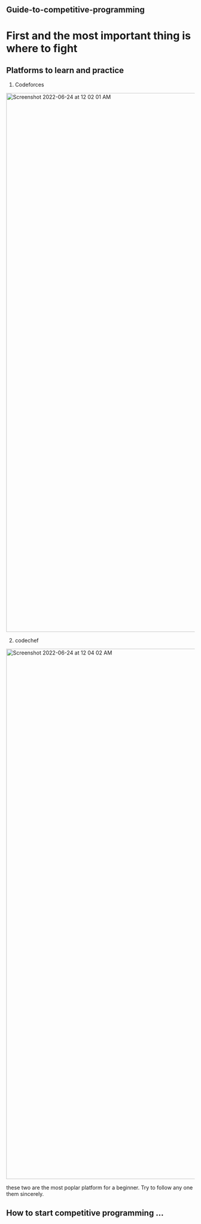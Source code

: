 ## Guide-to-competitive-programming

# First and the most important thing is where to fight

## Platforms to learn and practice 

1. Codeforces
<img width="1440" alt="Screenshot 2022-06-24 at 12 02 01 AM" src="https://user-images.githubusercontent.com/93437077/175370198-bd3643cf-833e-46f6-b911-698d6cc1de78.png">

2. codechef 
<img width="1417" alt="Screenshot 2022-06-24 at 12 04 02 AM" src="https://user-images.githubusercontent.com/93437077/175371042-0422dd48-3da3-437c-83a3-39ee4366043f.png">

these two are the most poplar platform for a beginner. Try to follow any one them sincerely.

## How to start competitive programming ...
